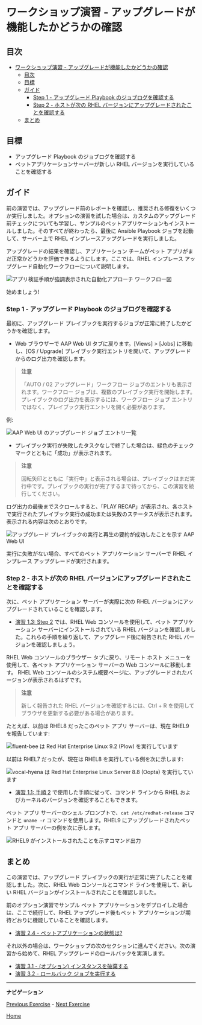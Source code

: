 # ワークショップ演習 - アップグレードが機能したかどうかの確認

## 目次

- [ワークショップ演習 - アップグレードが機能したかどうかの確認](#workshop-exercise---check-if-the-upgrades-worked)
  - [目次](#目次)
  - [目標](#目標)
  - [ガイド](#ガイド)
    - [Step 1 - アップグレード Playbook のジョブログを確認する](#step-1---アップグレード-playbook-のジョブログを確認する)
    - [Step 2 - ホストが次の RHEL バージョンにアップグレードされたことを確認する](#step-2---ホストが次の-rhel-バージョンにアップグレードされたことを確認する)
  - [まとめ](#まとめ)

## 目標

* アップグレード Playbook のジョブログを確認する
* ペットアプリケーションサーバーが新しい RHEL バージョンを実行していることを確認する

## ガイド

前の演習では、アップグレード前のレポートを確認し、推奨される修復をいくつか実行しました。オプションの演習を試した場合は、カスタムのアップグレード前チェックについても学習し、サンプルのペットアプリケーションもインストールしました。そのすべてが終わったら、最後に Ansible Playbook ジョブを起動して、サーバー上で RHEL インプレースアップグレードを実行しました。

アップグレードの結果を確認し、アプリケーション チームがペット アプリがまだ正常かどうかを評価できるようにします。ここでは、RHEL インプレース アップグレード自動化ワークフローについて説明します。

![アプリ検証手順が強調表示された自動化アプローチ ワークフロー図](images/ripu-workflow-hl-validate.svg)

始めましょう!

### Step 1 - アップグレード Playbook のジョブログを確認する

最初に、アップグレード プレイブックを実行するジョブが正常に終了したかどうかを確認します。

- Web ブラウザーで AAP Web UI タブに戻ります。[Views] > [Jobs] に移動し、[OS / Upgrade] プレイブック実行エントリを開いて、アップグレードからのログ出力を確認します。

> **注意**
>
> 「AUTO / 02 アップグレード」ワークフロー ジョブのエントリも表示されます。ワークフロー ジョブは、複数のプレイブック実行を開始します。プレイブックのログ出力を表示するには、ワークフロー ジョブ エントリではなく、プレイブック実行エントリを開く必要があります。

例:

![AAP Web UI のアップグレード ジョブ エントリ一覧](images/upgrade_jobs.svg)

- プレイブック実行が失敗したタスクなしで終了した場合は、緑色のチェックマークとともに「成功」​​が表示されます。

> **注意**
>
> 回転矢印とともに「実行中」と表示される場合は、プレイブックはまだ実行中です。プレイブックの実行が完了するまで待ってから、この演習を続行してください。

ログ出力の最後までスクロールすると、「PLAY RECAP」が表示され、各ホストで実行されたプレイブック実行の成功または失敗のステータスが表示されます。表示される内容は次のとおりです。

![アップグレード プレイブックの実行と再生の要約が成功したことを示す AAP Web UI](images/upgrade_play_recap.svg)

実行に失敗がない場合、すべてのペット アプリケーション サーバーで RHEL インプレース アップグレードが実行されます。

### Step 2 - ホストが次の RHEL バージョンにアップグレードされたことを確認する

次に、ペット アプリケーション サーバーが実際に次の RHEL バージョンにアップグレードされていることを確認します。

- [演習 1.3: Step 2](../1.3-report/README.ja.md#step-2---rhel-web-コンソールの操作) では、RHEL Web コンソールを使用して、ペット アプリケーション サーバーにインストールされている RHEL バージョンを確認しました。これらの手順を繰り返して、アップグレード後に報告された RHEL バージョンを確認しましょう。

RHEL Web コンソールのブラウザー タブに戻り、リモート ホスト メニューを使用して、各ペット アプリケーション サーバーの Web コンソールに移動します。 RHEL Web コンソールのシステム概要ページに、アップグレードされたバージョンが表示されるはずです。

> **注意**
>
> 新しく報告された RHEL バージョンを確認するには、Ctrl + R を使用してブラウザを更新する必要がある場合があります。

たとえば、以前は RHEL8 だったこのペット アプリ サーバーは、現在 RHEL9 を報告しています:

![fluent-bee は Red Hat Enterprise Linux 9.2 (Plow) を実行しています](images/rhel9_upgraded.svg)

以前は RHEL7 だったが、現在は RHEL8 を実行している例を次に示します:

![vocal-hyena は Red Hat Enterprise Linux Server 8.8 (Oopta) を実行しています](images/rhel8_upgraded.svg)

- [演習 1.1: 手順 2](../1.1-setup/README.ja.md#step-2---ターミナルセッションを開く) で使用した手順に従って、コマンド ラインから RHEL およびカーネルのバージョンを確認することもできます。

ペット アプリ サーバーのシェル プロンプトで、`cat /etc/redhat-release` コマンドと `uname -r` コマンドを使用します。RHEL9 にアップグレードされたペット アプリ サーバーの例を次に示します。

![RHEL9 がインストールされたことを示すコマンド出力](images/rhel9_commands.svg)

## まとめ

この演習では、アップグレード プレイブックの実行が正常に完了したことを確認しました。次に、RHEL Web コンソールとコマンド ラインを使用して、新しい RHEL バージョンがインストールされたことを確認しました。

前のオプション演習でサンプル ペット アプリケーションをデプロイした場合は、ここで続行して、RHEL アップグレード後もペット アプリケーションが期待どおりに機能していることを確認します。

- [演習 2.4 - ペットアプリケーションの状態は?](../2.4-check-pet-app/README.ja.md)

それ以外の場合は、ワークショップの次のセクションに進んでください。次の演習から始めて、RHEL アップグレードのロールバックを実演します。

- [演習 3.1 - (オプション) インスタンスを破棄する](../3.1-rm-rf/README.ja.md)
- [演習 3.2 - ロールバック ジョブを実行する](../3.2-rollback/README.ja.md)

---

**ナビゲーション**

[Previous Exercise](../2.1-upgrade/README.ja.md) - [Next Exercise](../2.4-check-pet-app/README.ja.md)

[Home](../README.ja.md)
